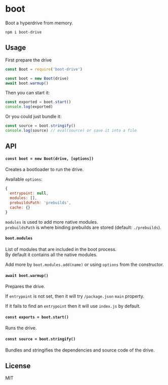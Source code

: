 # boot

Boot a hyperdrive from memory.

```
npm i boot-drive
```

## Usage
First prepare the drive
```js
const Boot = require('boot-drive')

const boot = new Boot(drive)
await boot.warmup()
```

Then you can start it:
```js
const exported = boot.start()
console.log(exported)
```

Or you could just bundle it:
```js
const source = boot.stringify()
console.log(source) // eval(source) or save it into a file
```

## API

#### `const boot = new Boot(drive, [options])`

Creates a bootloader to run the drive.

Available `options`:
```js
{
  entrypoint: null,
  modules: [],
  prebuildsPath: 'prebuilds',
  cache: {}
}
```

`modules` is used to add more native modules.\
`prebuildsPath` is where binding prebuilds are stored (default: `./prebuilds`).

#### `boot.modules`

List of modules that are included in the boot process.\
By default it contains all the native modules.

Add more by `boot.modules.add(name)` or using `options` from the constructor.

#### `await boot.warmup()`

Prepares the drive.

If `entrypoint` is not set, then it will try `/package.json` `main` property.

If it fails to find an `entrypoint` then it will use `index.js` by default.

#### `const exports = boot.start()`

Runs the drive.

#### `const source = boot.stringify()`

Bundles and stringifies the dependencies and source code of the drive.

## License
MIT
